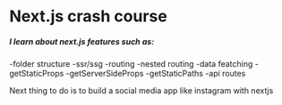 # Next.js crash course 


##### I learn about next.js features such as:

-folder structure
-ssr/ssg
-routing
-nested routing
-data featching
-getStaticProps
-getServerSideProps
-getStaticPaths
-api routes


Next thing to do is to build a social media app like instagram with nextjs


